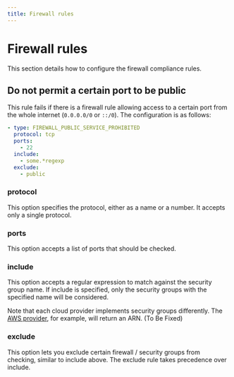 ```yaml
---
title: Firewall rules
---
```


# Firewall rules

This section details how to configure the firewall compliance rules.

## Do not permit a certain port to be public

This rule fails if there is a firewall rule allowing access to a certain port from the whole internet (`0.0.0.0/0` or
`::/0`). The configuration is as follows:

```yaml
- type: FIREWALL_PUBLIC_SERVICE_PROHIBITED
  protocol: tcp
  ports:
    - 22
  include:
    - some.*regexp
  exclude:
    - public
```

### protocol

This option specifies the protocol, either as a name or a number. It accepts only a single protocol.

### ports

This option accepts a list of ports that should be checked.

### include

This option accepts a regular expression to match against the security group name. If include is specified, only
the security groups with the specified name will be considered.

Note that each cloud provider implements security groups differently. The [AWS provider](../providers/aws.md), for example,
will return an ARN. (To Be Fixed)

### exclude

This option lets you exclude certain firewall / security groups from checking, similar to include above. The
exclude rule takes precedence over include.
